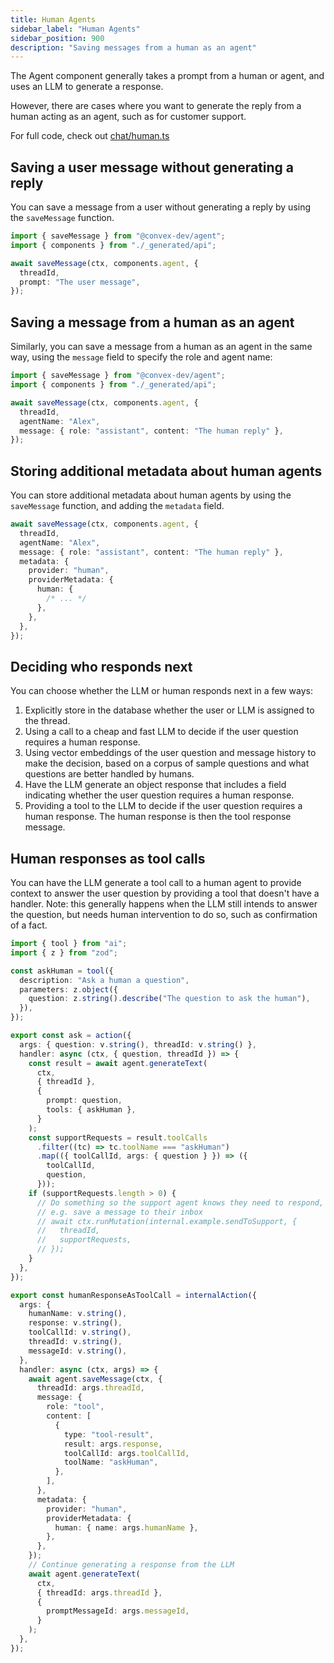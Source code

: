 ```yaml
---
title: Human Agents
sidebar_label: "Human Agents"
sidebar_position: 900
description: "Saving messages from a human as an agent"
---
```


The Agent component generally takes a prompt from a human or agent, and uses an
LLM to generate a response.

However, there are cases where you want to generate the reply from a human
acting as an agent, such as for customer support.

For full code, check out [chat/human.ts](../example/convex/chat/human.ts)

## Saving a user message without generating a reply

You can save a message from a user without generating a reply by using the
`saveMessage` function.

```ts
import { saveMessage } from "@convex-dev/agent";
import { components } from "./_generated/api";

await saveMessage(ctx, components.agent, {
  threadId,
  prompt: "The user message",
});
```

## Saving a message from a human as an agent

Similarly, you can save a message from a human as an agent in the same way,
using the `message` field to specify the role and agent name:

```ts
import { saveMessage } from "@convex-dev/agent";
import { components } from "./_generated/api";

await saveMessage(ctx, components.agent, {
  threadId,
  agentName: "Alex",
  message: { role: "assistant", content: "The human reply" },
});
```

## Storing additional metadata about human agents

You can store additional metadata about human agents by using the `saveMessage`
function, and adding the `metadata` field.

```ts
await saveMessage(ctx, components.agent, {
  threadId,
  agentName: "Alex",
  message: { role: "assistant", content: "The human reply" },
  metadata: {
    provider: "human",
    providerMetadata: {
      human: {
        /* ... */
      },
    },
  },
});
```

## Deciding who responds next

You can choose whether the LLM or human responds next in a few ways:

1. Explicitly store in the database whether the user or LLM is assigned to the
   thread.
2. Using a call to a cheap and fast LLM to decide if the user question requires
   a human response.
3. Using vector embeddings of the user question and message history to make the
   decision, based on a corpus of sample questions and what questions are better
   handled by humans.
4. Have the LLM generate an object response that includes a field indicating
   whether the user question requires a human response.
5. Providing a tool to the LLM to decide if the user question requires a human
   response. The human response is then the tool response message.

## Human responses as tool calls

You can have the LLM generate a tool call to a human agent to provide context to
answer the user question by providing a tool that doesn't have a handler. Note:
this generally happens when the LLM still intends to answer the question, but
needs human intervention to do so, such as confirmation of a fact.

```ts
import { tool } from "ai";
import { z } from "zod";

const askHuman = tool({
  description: "Ask a human a question",
  parameters: z.object({
    question: z.string().describe("The question to ask the human"),
  }),
});

export const ask = action({
  args: { question: v.string(), threadId: v.string() },
  handler: async (ctx, { question, threadId }) => {
    const result = await agent.generateText(
      ctx,
      { threadId },
      {
        prompt: question,
        tools: { askHuman },
      }
    );
    const supportRequests = result.toolCalls
      .filter((tc) => tc.toolName === "askHuman")
      .map(({ toolCallId, args: { question } }) => ({
        toolCallId,
        question,
      }));
    if (supportRequests.length > 0) {
      // Do something so the support agent knows they need to respond,
      // e.g. save a message to their inbox
      // await ctx.runMutation(internal.example.sendToSupport, {
      //   threadId,
      //   supportRequests,
      // });
    }
  },
});

export const humanResponseAsToolCall = internalAction({
  args: {
    humanName: v.string(),
    response: v.string(),
    toolCallId: v.string(),
    threadId: v.string(),
    messageId: v.string(),
  },
  handler: async (ctx, args) => {
    await agent.saveMessage(ctx, {
      threadId: args.threadId,
      message: {
        role: "tool",
        content: [
          {
            type: "tool-result",
            result: args.response,
            toolCallId: args.toolCallId,
            toolName: "askHuman",
          },
        ],
      },
      metadata: {
        provider: "human",
        providerMetadata: {
          human: { name: args.humanName },
        },
      },
    });
    // Continue generating a response from the LLM
    await agent.generateText(
      ctx,
      { threadId: args.threadId },
      {
        promptMessageId: args.messageId,
      }
    );
  },
});
```
